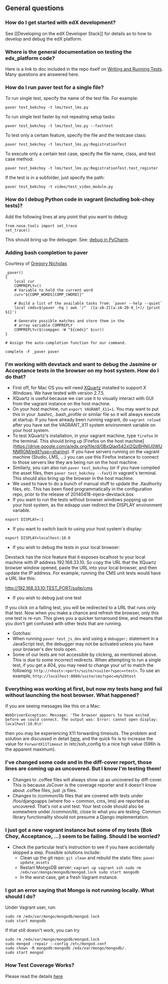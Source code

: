 ## General questions
### How do I get started with edX development?

See [[Developing on the edX Developer Stack]] for details as to how to develop and debug the edX platform.

### Where is the general documentation on testing the edx_platform code?
Here is a link to doc included in the repo itself on [Writing and Running Tests](https://github.com/edx/edx-platform/blob/master/docs/en_us/internal/testing.rst). Many questions are answered here.

### How do I run paver test for a single file?
To run single test, specify the name of the test file. For example:

```paver test_bokchoy -t lms/test_lms.py```

To run single test faster by not repeating setup tasks:

```paver test_bokchoy -t lms/test_lms.py --fasttest```

To test only a certain feature, specify the file and the testcase class:

```paver test_bokchoy -t lms/test_lms.py:RegistrationTest```

To execute only a certain test case, specify the file name, class, and test case method:

```paver test_bokchoy -t lms/test_lms.py:RegistrationTest.test_register```

If the test is in a subfolder, just specify the path:

```paver test_bokchoy -t video/test_video_module.py```

### How do I debug Python code in vagrant (including bok-choy tests)?
Add the following lines at any point that you want to debug:

```
from nose.tools import set_trace
set_trace()
```

This should bring up the debugger. See: [debug in PyCharm](https://github.com/edx/edx-platform/wiki/Setting-up-PyCharm-for-edX-development).

### Adding bash completion to paver
Courtesy of [Gregory Nicholas](https://groups.google.com/forum/#!topic/paver/Ba5YNXNhs9U)

```
_paver()
{
    local cur
    COMPREPLY=()
    # Variable to hold the current word
    cur="${COMP_WORDS[COMP_CWORD]}"

    # Build a list of the available tasks from: `paver --help --quiet`
    local cmds=$(paver -hq | awk '/^  ([a-zA-Z][a-zA-Z0-9_]+)/ {print $1}')

    # Generate possible matches and store them in the
    # array variable COMPREPLY
    COMPREPLY=($(compgen -W "${cmds}" $cur))
}

# Assign the auto-completion function for our command.

complete -F _paver paver
```

### I'm working with devstack and want to debug the Jasmine or Acceptance tests in the browser on my host system. How do I do that?

* First off, for Mac OS you will need [XQuartz](http://xquartz.macosforge.org/) installed to support X Windows. We have tested with version 2.7.5.
* XQuartz is useful because we can use it to visually interact with GUI from the vagrant instance on the host machine. 
* On your host machine, run `export VAGRANT_X11=1`. You may want to put this in your .bashrc, .bash_profile or similar file so it will always execute at startup. If you have already been running vagrant, do `vagrant reload` after you have set the VAGRANT_X11 system environment variable on your host system.
* To test XQuartz's installation, in your vagrant machine, type `firefox` in the terminal. This should bring up [Firefox on the host machine] (https://drive.google.com/a/edx.org/file/d/0BxQlaq542xl2QzBHNjU0WUNMRGM/edit?usp=sharing). If you have servers running on the vagrant machine (Studio, LMS, ...) you can use this Firefox instance to connect to those servers like they are being run on the host machine.
* Similarly, you can also run `paver test_bokchoy` (or if you have compiled the asset files, then `paver test_bokchoy --fast`) in vagrant's terminal. This should also bring up the browser in the host machine.
* We used to have to do a bunch of manual stuff to update the .Xauthority files, etc. This has been fixed programmatically in the configuration repo, prior to the release of 20140418-injera-devstack.box
* If you want to run the tests without browser windows popping up on your host system, as the edxapp user redirect the DISPLAY environment variable.
```
export DISPLAY=:1
```

* If you want to switch back to using your host system's display:
```
export DISPLAY=localhost:10.0
```

* If you wish to debug the tests in your local browser:

Devstack has the nice feature that it exposes localhost to your local machine with IP address 192.168.33.10. So copy the URL that the XQuartz browser window opened, paste the URL into your local browser, and then update the IP address. For example, running the CMS unit tests would have a URL like this:

http://192.168.33.10:TEST_PORT/suite/cms

* If you wish to debug just one test

If you click on a failing test, you will be redirected to a URL that runs only that test. Now when you make a chance and refresh the browser, only this one test is re-run. This gives you a quicker turnaround time, and means that you don't get confused with other tests that are running.

* Gotchas:
 * When running `paver test_js_dev` and using a `debugger;` statement in a JavaScript test, the debugger may not be activated unless you have your browser's dev tools open.
 * Some of our tests are not accessible by clicking, as mentioned above. This is due to some incorrect redirects. When attempting to run a single test, if you get a 404, you may need to change your url to match the following: `http://<host>:<port>/suite/<suite>?spec=<test>`. To use an example, `http://localhost:8080/suite/cms?spec=my%20test`

### Everything was working at first, but now my tests hang and fail without launching the host browser.  What happened?

If you are seeing messages like this on a Mac:
```
WebDriverException: Message: 'The browser appears to have exited before we could connect. The output was: Error: cannot open display: localhost:10.0\n'
```
then you may be experiencing X11 forwarding timeouts.  The problem and solution are discussed in detail [here](http://b.kl3in.com/2012/01/x11-display-forwarding-fails-after-some-time/), and the quick fix is to increase the value for `ForwardX11Timeout` in /etc/ssh_config to a nice high value (596h is the apparent maximum).


### I've changed some code and in the diff-cover report, those lines are coming up as uncovered. But I know I'm testing them!
* Changes to .coffee files will always show up as uncovered by diff-cover. This is because JsCover is the coverage reporter and it doesn't know about .coffee files, just .js files.
* Changes to /common/lib files that are covered with tests under /foo/djangoapps (where foo = common, cms, lms) are reported as uncovered. That's not a unit test. Your test code should also be somewhere under /common/lib, close to what you are testing. Common library functionality should not presume a Django implementation.

### I just got a new vagrant instance but some of my tests (Bok Choy, Acceptance, ...) seem to be failing. Should I be worried?
* Check the particular test's instruction to see if you have accidentally skipped a step. Possible solutions include:
  * Clean up the git repo: `git clean` and rebuild the static files: `paver update_assets`
  * Restart MongoDB server: 
`vagrant up
vagrant ssh
sudo rm /edx/var/mongo/mongodb/mongod.lock
sudo start mongodb`
  * In the worst case, get a fresh Vagrant instance.

### I got an error saying that Mongo is not running locally. What should I do?
Under Vagrant user, run:

```
sudo rm /edx/var/mongo/mongodb/mongod.lock
sudo start mongodb
```

If that still doesn't work, you can try
```
sudo rm /edx/var/mongo/mongodb/mongod.lock
sudo mongod -repair --config /etc/mongod.conf
sudo chown -R mongodb:mongodb /edx/var/mongo/mongodb/.
sudo start mongod
```

### How Test Coverage Works?

Please read the details [here](https://openedx.atlassian.net/wiki/display/TE/How+Test+Coverage+Works)